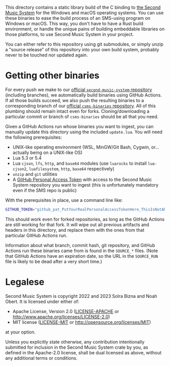 This directory contains a static library build of the C binding to [the Second Music System](https://github.com/SolraBizna/second-music-system) for the Windows and macOS operating systems. You can use these binaries to ease the build process of an SMS-using program on Windows or macOS. This way, you don't have to have a Rust build environment, or handle the unique pains of building embeddable libraries on those platforms, to use Second Music System in your project.

You can either refer to this repository using git submodules, or simply unzip a "source release" of this repository into your own build system, probably never to be touched nor updated again.

# Getting other binaries

For every push we make to our [official `second-music-system` repository][1] (including branches), we automatically build binaries using GitHub Actions. If all those builds succeed, we also push the resulting binaries to a corresponding branch of our [official `csms-binaries` repository][2]. All of this plumbing should remain intact even for forks. Cloning/downloading a particular commit or branch of `csms-binaries` should be all that you need.

[1]: https://github.com/SolraBizna/second-music-system
[2]: https://github.com/SolraBizna/csms-binaries

Given a GitHub Actions run whose binaries you want to ingest, you can manually update this directory using the included `update.lua`. You will need the following prerequisites:

- UNIX-like operating environment (WSL, MinGW/Git Bash, Cygwin, or... actually being on a UNIX-like OS)
- Lua 5.3 or 5.4
- Lua `cjson`, `lfs`, `http`, and `base64` modules (use `luarocks` to install `lua-cjson2`, `luafilesystem`, `http`, `base64` respectively)
- `unzip` and `git` utilities
- A [GitHub Personal Access Token][3] with access to the Second Music System repository you want to ingest (this is unfortunately mandatory even if the SMS repo is public)

[3]: https://docs.github.com/en/authentication/keeping-your-account-and-data-secure/managing-your-personal-access-tokens

With the prerequisites in place, use a command line like:

```sh
GITHUB_TOKEN="github_pat_PutYourRealPersonalAccessTokenHere_ThisIsNotARealPersonalAccessTokenButItLooksVaguelyRight" ./update.lua https://github.com/SolraBizna/second-music-system/actions/run/RUN_ID_GOES_HERE
```

This should work even for forked repositories, as long as the GitHub Actions are still working for that fork. It will wipe out all previous artifacts and headers in this directory, and replace them with the ones from that particular GitHub Actions run.

Information about what branch, commit hash, git repository, and GitHub Actions run these binaries came from is found in the `SOURCE_*` files. (Note that GitHub Actions have an expiration date, so the URL in the `SOURCE_RUN` file is likely to be dead after a very short time.)

# Legalese

Second Music System is copyright 2022 and 2023 Solra Bizna and Noah Obert. It is licensed under either of:

 * Apache License, Version 2.0
   ([LICENSE-APACHE](LICENSE-APACHE) or
   <http://www.apache.org/licenses/LICENSE-2.0>)
 * MIT license
   ([LICENSE-MIT](LICENSE-MIT) or <http://opensource.org/licenses/MIT>)

at your option.

Unless you explicitly state otherwise, any contribution intentionally submitted for inclusion in the Second Music System crate by you, as defined in the Apache-2.0 license, shall be dual licensed as above, without any additional terms or conditions.
